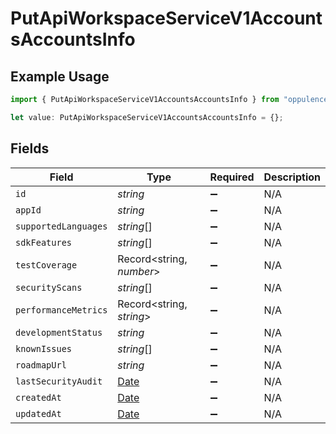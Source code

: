 # PutApiWorkspaceServiceV1AccountsAccountsInfo

## Example Usage

```typescript
import { PutApiWorkspaceServiceV1AccountsAccountsInfo } from "oppulence-backend-sdk/models/operations";

let value: PutApiWorkspaceServiceV1AccountsAccountsInfo = {};
```

## Fields

| Field                                                                                         | Type                                                                                          | Required                                                                                      | Description                                                                                   |
| --------------------------------------------------------------------------------------------- | --------------------------------------------------------------------------------------------- | --------------------------------------------------------------------------------------------- | --------------------------------------------------------------------------------------------- |
| `id`                                                                                          | *string*                                                                                      | :heavy_minus_sign:                                                                            | N/A                                                                                           |
| `appId`                                                                                       | *string*                                                                                      | :heavy_minus_sign:                                                                            | N/A                                                                                           |
| `supportedLanguages`                                                                          | *string*[]                                                                                    | :heavy_minus_sign:                                                                            | N/A                                                                                           |
| `sdkFeatures`                                                                                 | *string*[]                                                                                    | :heavy_minus_sign:                                                                            | N/A                                                                                           |
| `testCoverage`                                                                                | Record<string, *number*>                                                                      | :heavy_minus_sign:                                                                            | N/A                                                                                           |
| `securityScans`                                                                               | *string*[]                                                                                    | :heavy_minus_sign:                                                                            | N/A                                                                                           |
| `performanceMetrics`                                                                          | Record<string, *string*>                                                                      | :heavy_minus_sign:                                                                            | N/A                                                                                           |
| `developmentStatus`                                                                           | *string*                                                                                      | :heavy_minus_sign:                                                                            | N/A                                                                                           |
| `knownIssues`                                                                                 | *string*[]                                                                                    | :heavy_minus_sign:                                                                            | N/A                                                                                           |
| `roadmapUrl`                                                                                  | *string*                                                                                      | :heavy_minus_sign:                                                                            | N/A                                                                                           |
| `lastSecurityAudit`                                                                           | [Date](https://developer.mozilla.org/en-US/docs/Web/JavaScript/Reference/Global_Objects/Date) | :heavy_minus_sign:                                                                            | N/A                                                                                           |
| `createdAt`                                                                                   | [Date](https://developer.mozilla.org/en-US/docs/Web/JavaScript/Reference/Global_Objects/Date) | :heavy_minus_sign:                                                                            | N/A                                                                                           |
| `updatedAt`                                                                                   | [Date](https://developer.mozilla.org/en-US/docs/Web/JavaScript/Reference/Global_Objects/Date) | :heavy_minus_sign:                                                                            | N/A                                                                                           |